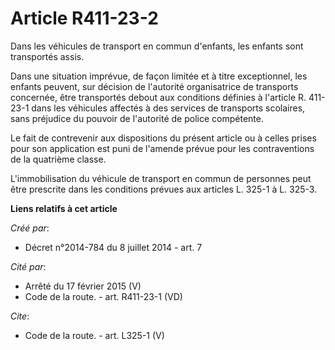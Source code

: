 # Article R411-23-2

Dans les véhicules de transport en commun d'enfants, les enfants sont transportés assis. 

Dans une situation imprévue, de façon limitée et à titre exceptionnel, les enfants peuvent, sur décision de l'autorité
organisatrice de transports concernée, être transportés debout aux conditions définies à l'article R. 411-23-1 dans les
véhicules affectés à des services de transports scolaires, sans préjudice du pouvoir de l'autorité de police compétente. 

Le fait de contrevenir aux dispositions du présent article ou à celles prises pour son application est puni de l'amende
prévue pour les contraventions de la quatrième classe. 

L'immobilisation du véhicule de transport en commun de personnes peut être prescrite dans les conditions prévues aux articles
L. 325-1 à L. 325-3.

**Liens relatifs à cet article**

_Créé par_:

  - Décret n°2014-784 du 8 juillet 2014 - art. 7

_Cité par_:

  - Arrêté du 17 février 2015 (V)
  - Code de la route. - art. R411-23-1 (VD)

_Cite_:

  - Code de la route. - art. L325-1 (V)
